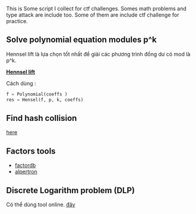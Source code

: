This is Some script I collect for ctf challenges. Somes math problems and type attack are include too. 
Some of them are include ctf challenge for practice.  

## Solve polynomial equation modules p^k  

Hennsel lift là lựa chọn tốt nhất đề giải các phương trình đồng dư có mod là p^k.  

[**Hennsel lift**](https://github.com/hacmao/hacmao.github.io/blob/master/Crypto/script/hensel.py)  

Cách dùng :  
```python
f = Polynomial(coeffs )
res = Hensel(f, p, k, coeffs) 
```  

## Find hash collision  

[here](https://github.com/corkami/collisions)  

## Factors tools  

 - [factordb](http://factordb.com/)  
 - [alpertron](https://www.alpertron.com.ar/JAVAPROG.HTM)  

## Discrete Logarithm problem (DLP)  

Có thể dùng tool online. [đây](https://www.alpertron.com.ar/DILOG.HTM)  





